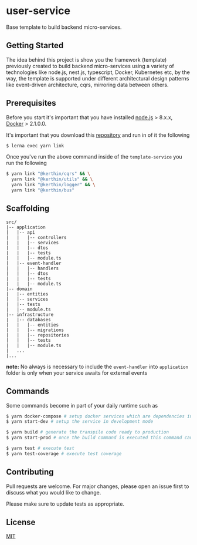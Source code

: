 # user-service

Base template to build backend micro-services.

## Getting Started

The idea behind this project is show you the framework (template) previously created to build backend micro-services using a variety of technologies like node.js, nest.js, typescript, Docker, Kubernetes etc, by the way, the template is supported under different architectural design patterns like event-driven architecture, cqrs, mirroring data between others.

## Prerequisites

Before you start it's important that you have installed [node.js](https://nodejs.org/en/download/) > 8.x.x, [Docker](https://docs.docker.com/install/) > 2.1.0.0.


It's important that you download this [repository](https://github.com/thekerthin/kerthin-miscellaneous) and run in of it the following

```sh
$ lerna exec yarn link
```

Once you've run the above command inside of the `template-service` you run the following

```sh
$ yarn link "@kerthin/cqrs" && \
  yarn link "@kerthin/utils" && \
  yarn link "@kerthin/logger" && \
  yarn link "@kerthin/bus"
```


## Scaffolding

```
src/
|-- application
|   |-- api
|   |   |-- controllers
|   |   |-- services
|   |   |-- dtos
|   |   |-- tests
|   |   |-- module.ts
|   |-- event-handler
|   |   |-- handlers
|   |   |-- dtos
|   |   |-- tests
|   |   |-- module.ts
|-- domain
|   |-- entities
|   |-- services
|   |-- tests
|   |-- module.ts
|-- infrastructure
|   |-- databases
|   |   |-- entities
|   |   |-- migrations
|   |   |-- repositories
|   |   |-- tests
|   |   |-- module.ts
|   ...
|...
```

**note:** No always is necessary to include the `event-handler` into `application` folder is only when your service awaits for external events

## Commands

Some commands become in part of your daily runtime such as

```sh
$ yarn docker-compose # setup docker services which are dependencies in the service
$ yarn start-dev # setup the service in development mode

$ yarn build # generate the transpile code ready to production
$ yarn start-prod # once the build command is executed this command can be executed

$ yarn test # execute test
$ yarn test-coverage # execute test coverage
```

## Contributing
Pull requests are welcome. For major changes, please open an issue first to discuss what you would like to change.

Please make sure to update tests as appropriate.

## License
[MIT](https://choosealicense.com/licenses/mit/)
